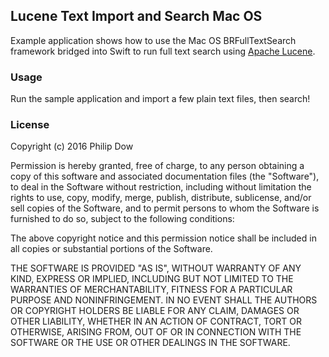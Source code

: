 ## Lucene Text Import and Search Mac OS

Example application shows how to use the Mac OS BRFullTextSearch framework bridged into Swift to run full text search using [Apache Lucene](https://lucene.apache.org/core/).

### Usage

Run the sample application and import a few plain text files, then search!

### License

Copyright (c) 2016 Philip Dow

Permission is hereby granted, free of charge, to any person obtaining a copy of this software and associated documentation files (the "Software"), to deal in the Software without restriction, including without limitation the rights to use, copy, modify, merge, publish, distribute, sublicense, and/or sell copies of the Software, and to permit persons to whom the Software is furnished to do so, subject to the following conditions:

The above copyright notice and this permission notice shall be included in all copies or substantial portions of the Software.

THE SOFTWARE IS PROVIDED "AS IS", WITHOUT WARRANTY OF ANY KIND, EXPRESS OR IMPLIED, INCLUDING BUT NOT LIMITED TO THE WARRANTIES OF MERCHANTABILITY, FITNESS FOR A PARTICULAR PURPOSE AND NONINFRINGEMENT. IN NO EVENT SHALL THE AUTHORS OR COPYRIGHT HOLDERS BE LIABLE FOR ANY CLAIM, DAMAGES OR OTHER LIABILITY, WHETHER IN AN ACTION OF CONTRACT, TORT OR OTHERWISE, ARISING FROM, OUT OF OR IN CONNECTION WITH THE SOFTWARE OR THE USE OR OTHER DEALINGS IN THE SOFTWARE.